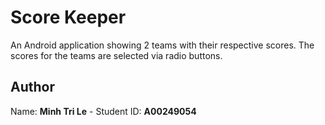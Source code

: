 # Score Keeper

An Android application showing 2 teams with their respective scores. The scores for the 
teams are selected via radio buttons. 

## Author

Name: **Minh Tri Le** - Student ID: **A00249054**